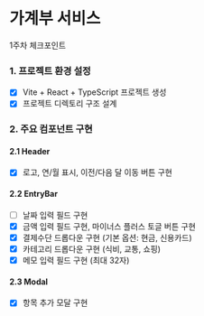 # 가계부 서비스

1주차 체크포인트

### 1. 프로젝트 환경 설정

- [X] Vite + React + TypeScript 프로젝트 생성
- [X] 프로젝트 디렉토리 구조 설계

### 2. 주요 컴포넌트 구현

#### 2.1 Header

- [X] 로고, 연/월 표시, 이전/다음 달 이동 버튼 구현

#### 2.2 EntryBar

- [ ] 날짜 입력 필드 구현
- [X] 금액 입력 필드 구현, 마이너스 플러스 토글 버튼 구현
- [X] 결제수단 드롭다운 구현 (기본 옵션: 현금, 신용카드)
- [X] 카테고리 드롭다운 구현 (식비, 교통, 쇼핑)
- [X] 메모 입력 필드 구현 (최대 32자)

#### 2.3 Modal
- [X] 항목 추가 모달 구현